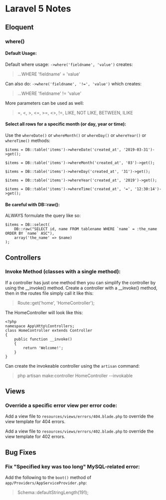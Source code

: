 # Laravel 5 Notes

## Eloquent

### where()

#### Default Usage:

Default where usage: `->where('fieldname', 'value')` creates:
> ...WHERE 'fieldname' = 'value'

Can also do: `->where('fieldname', '!=', 'value')` which creates:
> ...WHERE 'fieldname' != 'value'

More parameters can be used as well:
> =, <, >, <=, >=, <>, !=, LIKE, NOT LIKE, BETWEEN, ILIKE

#### Select all rows for a specific month (or day, year or time):

Use the `whereDate()` or `whereMonth()` or `whereDay()` or `whereYear()` or `whereTime()` methods:
```
$items = DB::table('items')->whereDate('created_at', '2019-03-31')->get();
```

```
$items = DB::table('items')->whereMonth('created_at', '03')->get();
```

```
$items = DB::table('items')->whereDay('created_at', '31')->get();
```

```
$items = DB::table('items')->whereYear('created_at', '2019')->get();
```

```
$items = DB::table('items')->whereTime('created_at', '=', '12:30:14')->get();
```

#### Be careful with DB::raw():

ALWAYS formulate the query like so:
```
$items = DB::select(
    DB::raw("SELECT id, name FROM tablename WHERE `name` = :the_name ORDER BY `name` ASC"),
    array('the_name' => $name)
);
```

## Controllers

### Invoke Method (classes with a single method):

If a controller has just one method then you can simplify the controller by using the __invoke() method.
Create a controller with a __invoke() method, then in the routes file simply call it like this:
> Route::get('home', 'HomeController');

The HomeController will look like this:

```
<?php
namespace App\Http\Controllers;
class HomeController extends Controller
{
    public function __invoke()
    {
        return 'Welcome!';
    }
}
```

Can create the invokeable controller using the `artisan` command:

> php artisan make:controller HomeController --invokable

## Views

### Override a specific error view per error code:

Add a view file to `resources/views/errors/404.blade.php` to override the view template for 404 errors.

Add a view file to `resources/views/errors/402.blade.php` to override the view template for 402 errors.

## Bug Fixes

### Fix "Specified key was too long" MySQL-related error:

Add the following to the `boot()` method of `app/Providers/AppServiceProvider.php`:
> Schema::defaultStringLength(191);
